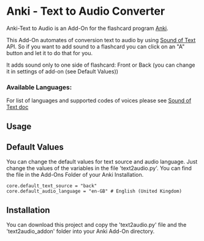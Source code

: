 # Anki - Text to Audio Converter

Anki-Text to Audio is an Add-On for the flashcard program [Anki](https://apps.ankiweb.net/).

This Add-On automates of conversion text to audio by using [Sound of Text](https://soundoftext.com/) API.
So if you want to add sound to a flashcard you can click on an "A" button and let it to do that for you.

It adds sound only to one side of flashcard: Front or Back (you can change it in settings of add-on (see Default Values))

### Available Languages:
For list of languages and supported codes of voices please see [Sound of Text doc](https://soundoftext.com/docs#index)

## Usage


## Default Values
You can change the default values for text source and audio language. Just change the values 
of the variables in the file 'text2audio.py'. You can find the file in the Add-Ons Folder of your Anki Installation.

```
core.default_text_source = "back"
core.default_audio_language = "en-GB" # English (United Kingdom)
```

## Installation
You can download this project and copy the 'text2audio.py' file and the 'text2audio_addon' folder into your Anki Add-On directory.
